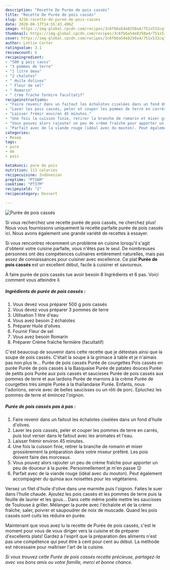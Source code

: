 ```yaml
---
description: "Recette De Purée de pois cassés"
title: "Recette De Purée de pois cassés"
slug: 4216-recette-de-puree-de-pois-casses
date: 2020-06-17T14:55:43.496Z
image: https://img-global.cpcdn.com/recipes/3c6fb6a54e8250a4/751x532cq70/puree-de-pois-casses-photo-principale-de-la-recette.jpg
thumbnail: https://img-global.cpcdn.com/recipes/3c6fb6a54e8250a4/751x532cq70/puree-de-pois-casses-photo-principale-de-la-recette.jpg
cover: https://img-global.cpcdn.com/recipes/3c6fb6a54e8250a4/751x532cq70/puree-de-pois-casses-photo-principale-de-la-recette.jpg
author: Lottie Carter
ratingvalue: 3.1
reviewcount: 6
recipeingredient:
- "500 g pois casss"
- "3 pommes de terre"
- "1 litre deau"
- "2 chalotes"
- " Huile dolives"
- " Fleur de sel"
- " Romarin"
- " Crme frache fermire facultatif"
recipeinstructions:
- "Faire revenir dans un faitout les échalotes ciselées dans un fond d&#39;huile d&#39;olives."
- "Laver les pois cassés, peler et couper les pommes de terre en carrés, puis tout verser dans le faitout avec les aromates et l&#39;eau."
- "Laisser frémir environ 45 minutes."
- "Une fois la cuisson finie, retirer la branche de romarin et mixer grossièrement la préparation dans votre mixeur préféré. Les pois doivent faire des morceaux."
- "Vous pouvez alors rajouter un peu de crème fraîche pour apporter un peu de douceur à la purée. Personnellement je m&#39;en passe 😉"
- "Parfait avec de la viande rouge (idéal avec du mouton). Peut également accompagner du quinoa aux noisettes pour les végétariens."
categories:
- Resep
tags:
- pure
- de
- pois

katakunci: pure de pois 
nutrition: 113 calories
recipecuisine: Indonesian
preptime: "PT36M"
cooktime: "PT37M"
recipeyield: "2"
recipecategory: Dessert

---
```



![Purée de pois cassés](https://img-global.cpcdn.com/recipes/3c6fb6a54e8250a4/751x532cq70/puree-de-pois-casses-photo-principale-de-la-recette.jpg)

Si vous recherchez une recette purée de pois cassés, ne cherchez plus! Nous vous fournissons uniquement la recette parfaite purée de pois cassés ici. Nous avons également une grande variété de recettes à essayer.

Si vous rencontrez récemment un problème en cuisine lorsqu'il s'agit d'obtenir votre cuisine parfaite, vous n'êtes pas le seul. De nombreuses personnes ont des compétences culinaires entièrement naturelles, mais pas assez de connaissances pour cuisiner avec excellence. Ce plat <strong> Purée de pois cassés </strong> est un excellent début, facile à cuisiner et savoureux.

<!--inarticleads1-->

À faire purée de pois cassés tue avoir besoin 8 Ingrédients et 6 pas. Voici comment vous atteindre il.

##### Ingrédients de purée de pois cassés :

1. Vous devez vous préparer 500 g pois cassés
1. Vous devez vous préparer 3 pommes de terre
1. Utilisation 1 litre d&#39;eau
1. Vous avez besoin 2 échalotes
1. Préparer  Huile d&#39;olives
1. Fournir  Fleur de sel
1. Vous avez besoin  Romarin
1. Préparer  Crème fraîche fermière (facultatif)


C&#39;est beaucoup de souvenir dans cette recette que je détestais ainsi que la soupe de pois cassés. C&#39;était la soupe à la grimace à table et je n&#39;aimais pas non plus le… Purée de pois cassés Purée de courgettes Pois cassés en purée Purée de pois cassés à la Basquaise Purée de patates douces Purée de petits pois Purée aux pois cassés et saucisses Purée de pois cassés aux pommes de terre et aux lardons Purée de marrons à la crème Purée de courgettes très simple Purée à la thaïlandaise Purée. Enfants, nous l&#39;adorions, servie avec de belles saucisses ou un rôti de porc. Epluchez les pommes de terre et émincez l&#39;oignon. 

<!--inarticleads2-->

##### Purée de pois cassés pas à pas :

1. Faire revenir dans un faitout les échalotes ciselées dans un fond d&#39;huile d&#39;olives.
1. Laver les pois cassés, peler et couper les pommes de terre en carrés, puis tout verser dans le faitout avec les aromates et l&#39;eau.
1. Laisser frémir environ 45 minutes.
1. Une fois la cuisson finie, retirer la branche de romarin et mixer grossièrement la préparation dans votre mixeur préféré. Les pois doivent faire des morceaux.
1. Vous pouvez alors rajouter un peu de crème fraîche pour apporter un peu de douceur à la purée. Personnellement je m&#39;en passe 😉
1. Parfait avec de la viande rouge (idéal avec du mouton). Peut également accompagner du quinoa aux noisettes pour les végétariens.


Versez un filet d&#39;huile d&#39;olive dans une marmite puis l&#39;oignon. Faites le suer dans l&#39;huile chaude. Ajoutez les pois cassés et les pommes de terre puis la feuille de laurier et les gous… Dans cette même poêle mettre les saucisses de Toulouse à griller. Mélanger la purée avec l&#39;échalote et de la crème fraîche, saler, poivrer et saupoudrer de noix de muscade. Quand les pois cassés sont cuits les réduire en purée. 

<!--inarticleads1-->

<p>
Maintenant que vous avez lu la recette de Purée de pois cassés, c'est le moment pour vous de vous diriger vers la cuisine et de préparer d'excellents plats! Gardez à l'esprit que la préparation des aliments n'est pas une compétence qui peut être à cent pour cent au début. La méthode est nécessaire pour maîtriser l'art de la cuisine.
</p>

<p>
<i>Si vous trouvez cette Purée de pois cassés recette précieuse, partagez-la avec vos bons amis ou votre famille, merci et bonne chance.</i>
</p>
